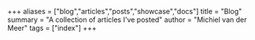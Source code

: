 +++
aliases = ["blog","articles","posts","showcase","docs"]
title = "Blog"
summary = "A collection of articles I've posted"
author = "Michiel van der Meer"
tags = ["index"]
+++